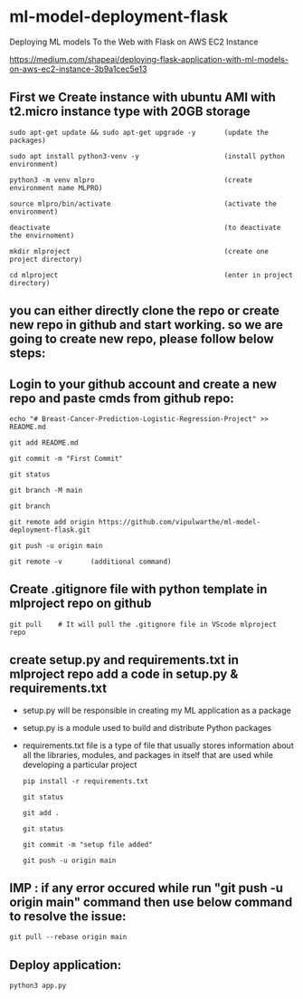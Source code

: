 # ml-model-deployment-flask

Deploying ML models To the Web with Flask on AWS EC2 Instance

https://medium.com/shapeai/deploying-flask-application-with-ml-models-on-aws-ec2-instance-3b9a1cec5e13


## First we Create instance with ubuntu AMI with t2.micro instance type with 20GB storage 


    sudo apt-get update && sudo apt-get upgrade -y       (update the packages)   

    sudo apt install python3-venv -y                     (install python environment)

    python3 -m venv mlpro                                (create environment name MLPRO)  

    source mlpro/bin/activate                            (activate the environment)

    deactivate                                           (to deactivate the envirnoment)

    mkdir mlproject                                      (create one project directory)

    cd mlproject                                         (enter in project directory)

## you can either directly clone the repo or create new repo in github and start working. so we are going to create new repo, please follow below steps:

## Login to your github account and create a new repo and paste cmds from github repo:

    echo "# Breast-Cancer-Prediction-Logistic-Regression-Project" >> README.md
   
    git add README.md
   
    git commit -m "First Commit"
   
    git status
   
    git branch -M main
   
    git branch
   
    git remote add origin https://github.com/vipulwarthe/ml-model-deployment-flask.git
   
    git push -u origin main

    git remote -v       (additional command)

## Create .gitignore file with python template in mlproject repo on github

    git pull    # It will pull the .gitignore file in VScode mlproject repo

## create setup.py and requirements.txt in mlproject repo add a code in setup.py & requirements.txt

* setup.py will be responsible in creating my ML application as a package
* setup.py is a module used to build and distribute Python packages
* requirements.txt file is a type of file that usually stores information about all the libraries, modules, and packages in itself that are used while developing a particular project

      pip install -r requirements.txt 
   
      git status
   
      git add .
   
      git status
   
      git commit -m "setup file added"
   
      git push -u origin main
  
## IMP :  if any error occured while run "git push -u origin main" command then use below command to resolve the issue:

    git pull --rebase origin main

## Deploy application:

    python3 app.py
